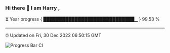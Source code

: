 ### Hi there 👋 I am Harry , 

⏳ Year progress { █████████████████████████████▁ } 99.53 %

---

⏰ Updated on Fri, 30 Dec 2022 06:50:15 GMT

![Progress Bar CI](https://github.com/duykhang68/duykhang68/workflows/Progress%20Bar%20CI/badge.svg)
